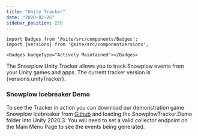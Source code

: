 ```yaml
---
title: "Unity Tracker"
date: "2020-02-26"
sidebar_position: 250
---
```


```mdx-code-block
import Badges from '@site/src/components/Badges';
import {versions} from '@site/src/componentVersions';

<Badges badgeType="Actively Maintained"></Badges>
```

<p>The Snowplow Unity Tracker allows you to track Snowplow events from your Unity games and apps. The current tracker version is {versions.unityTracker}.</p>

### Snowplow Icebreaker Demo

To see the Tracker in action you can download our demonstration game Snowplow Icebreaker from [Github](https://github.com/snowplow/snowplow-unity-tracker) and loading the SnowplowTracker.Demo folder into Unity 2020.3. You will need to set a valid collector endpoint on the Main Menu Page to see the events being generated.
